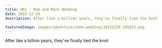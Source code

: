 ```yaml
---
title: OKC - Mom and Mark Wedding
date: 2022-12-29
description: After like a billion years, they've finally tied the knot

featuredImage: images/adventures/mom-wedding/20221229_105023.png
---
```


After like a billion years, they've finally tied the knot
